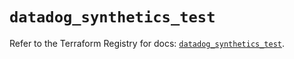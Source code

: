 # `datadog_synthetics_test`

Refer to the Terraform Registry for docs: [`datadog_synthetics_test`](https://registry.terraform.io/providers/datadog/datadog/3.36.1/docs/resources/synthetics_test).
